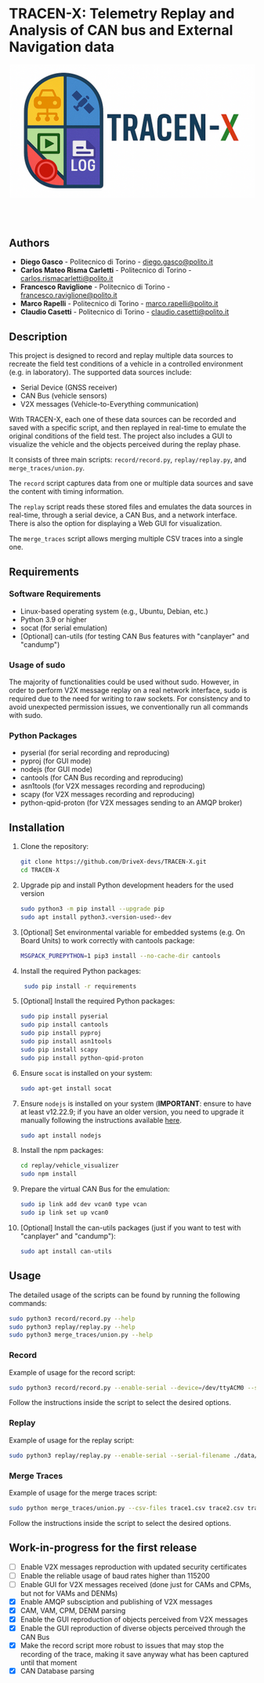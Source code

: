 # TRACEN-X: Telemetry Replay and Analysis of CAN bus and External Navigation data

<div align="center">

<img src="TRACEN-X_logo_v3.png" width="500"/>
  
</div>

<br/><br/>

## Authors
- **Diego Gasco** - Politecnico di Torino - diego.gasco@polito.it
- **Carlos Mateo Risma Carletti** - Politecnico di Torino - carlos.rismacarletti@polito.it
- **Francesco Raviglione** - Politecnico di Torino - francesco.raviglione@polito.it
- **Marco Rapelli** - Politecnico di Torino - marco.rapelli@polito.it
- **Claudio Casetti** - Politecnico di Torino - claudio.casetti@polito.it

## Description

This project is designed to record and replay multiple data sources to recreate the field test conditions of a vehicle in a controlled environment (e.g. in laboratory).
The supported data sources include:
- Serial Device (GNSS receiver)
- CAN Bus (vehicle sensors)
- V2X messages (Vehicle-to-Everything communication)

With TRACEN-X, each one of these data sources can be recorded and saved with a specific script, and then replayed in real-time to emulate the original conditions of the field test.
The project also includes a GUI to visualize the vehicle and the objects perceived during the replay phase.

It consists of three main scripts: `record/record.py`, `replay/replay.py`, and `merge_traces/union.py`.

The `record` script captures data from one or multiple data sources and save the content with timing information.

The `replay` script reads these stored files and emulates the data sources in real-time, through a serial device, a CAN Bus, and a network interface. There is also the option for displaying a Web GUI for visualization.

The `merge_traces` script allows merging multiple CSV traces into a single one.

## Requirements

### Software Requirements
- Linux-based operating system (e.g., Ubuntu, Debian, etc.)
- Python 3.9 or higher
- socat (for serial emulation)
- [Optional] can-utils (for testing CAN Bus features with "canplayer" and "candump")

### Usage of sudo
The majority of functionalities could be used without sudo.
However, in order to perform V2X message replay on a real network interface, sudo is required due to the need for writing to raw sockets.
For consistency and to avoid unexpected permission issues, we conventionally run all commands with sudo.

### Python Packages
- pyserial (for serial recording and reproducing)
- pyproj (for GUI mode)
- nodejs (for GUI mode)
- cantools (for CAN Bus recording and reproducing)
- asn1tools (for V2X messages recording and reproducing)
- scapy (for V2X messages recording and reproducing)
- python-qpid-proton (for V2X messages sending to an AMQP broker)

## Installation

1. Clone the repository:
    ```sh
    git clone https://github.com/DriveX-devs/TRACEN-X.git
    cd TRACEN-X
    ```
    
2. Upgrade pip and install Python development headers for the used version
    ```sh
    sudo python3 -m pip install --upgrade pip
    sudo apt install python3.<version-used>-dev
    ```
    
3. [Optional] Set environmental variable for embedded systems (e.g. On Board Units) to work correctly with cantools package:
    ```sh
    MSGPACK_PUREPYTHON=1 pip3 install --no-cache-dir cantools
    ```
    
4. Install the required Python packages:
   ```sh
    sudo pip install -r requirements
   ```
   
5. [Optional] Install the required Python packages:
    ```sh
    sudo pip install pyserial
    sudo pip install cantools
    sudo pip install pyproj
    sudo pip install asn1tools
    sudo pip install scapy
    sudo pip install python-qpid-proton
    ```

6. Ensure `socat` is installed on your system:
    ```sh
    sudo apt-get install socat
    ```

7. Ensure `nodejs` is installed on your system (**IMPORTANT**: ensure to have at least v12.22.9; if you have an older version, you need to upgrade it manually following the instructions available [here](https://nodejs.org/en/download/).
    ```sh
    sudo apt install nodejs
    ```

8. Install the npm packages:
    ```sh
    cd replay/vehicle_visualizer
    sudo npm install
    ```

9. Prepare the virtual CAN Bus for the emulation:
    ```sh
    sudo ip link add dev vcan0 type vcan
    sudo ip link set up vcan0       
    ```

10. [Optional] Install the can-utils packages (just if you want to test with "canplayer" and "candump"):
    ```sh
    sudo apt install can-utils
    ```

## Usage

The detailed usage of the scripts can be found by running the following commands:
```sh
sudo python3 record/record.py --help
sudo python3 replay/replay.py --help
sudo python3 merge_traces/union.py --help
```

### Record

Example of usage for the record script:
```sh
sudo python3 record/record.py --enable-serial --device=/dev/ttyACM0 --serial-filename=./data/outlog.json --baudrate=115200 --end-time=10 --enable-CAN --CAN-device=vcan0 --CAN-filename=./data/CANlog.json --CAN-db=./data/motohawk.db --enable-pcap --interface=wlan1 --pcap-filename=./data/pcap_output/trace2.pcapng
```

Follow the instructions inside the script to select the desired options.

### Replay

Example of usage for the replay script:
```sh
sudo python3 replay/replay.py --enable-serial --serial-filename ./data/gnss_output/example1.json --server-device ./replay/ttyNewServer --client-device ./replay/ttyNewClient --baudrate 115200 --start-time 0 --end-time 10 --enable-gui --http-port 8080 --enable-pcap --interface=wlan1 --update-datetime --new-pcap-file=new_pcap.pcapng
```

### Merge Traces

Example of usage for the merge traces script:
```sh
sudo python merge_traces/union.py --csv-files trace1.csv trace2.csv trace3.csv --output merged.csv --file-reference trace1.csv
```

Follow the instructions inside the script to select the desired options.

## Work-in-progress for the first release
- [ ] Enable V2X messages reproduction with updated security certificates
- [ ] Enable the reliable usage of baud rates higher than 115200
- [ ] Enable GUI for V2X messages received (done just for CAMs and CPMs, but not for VAMs and DENMs)
- [X] Enable AMQP subsciption and publishing of V2X messages
- [X] CAM, VAM, CPM, DENM parsing
- [X] Enable the GUI reproduction of objects perceived from V2X messages
- [X] Enable the GUI reproduction of diverse objects perceived through the CAN Bus
- [X] Make the record script more robust to issues that may stop the recording of the trace, making it save anyway what has been captured until that moment
- [X] CAN Database parsing
